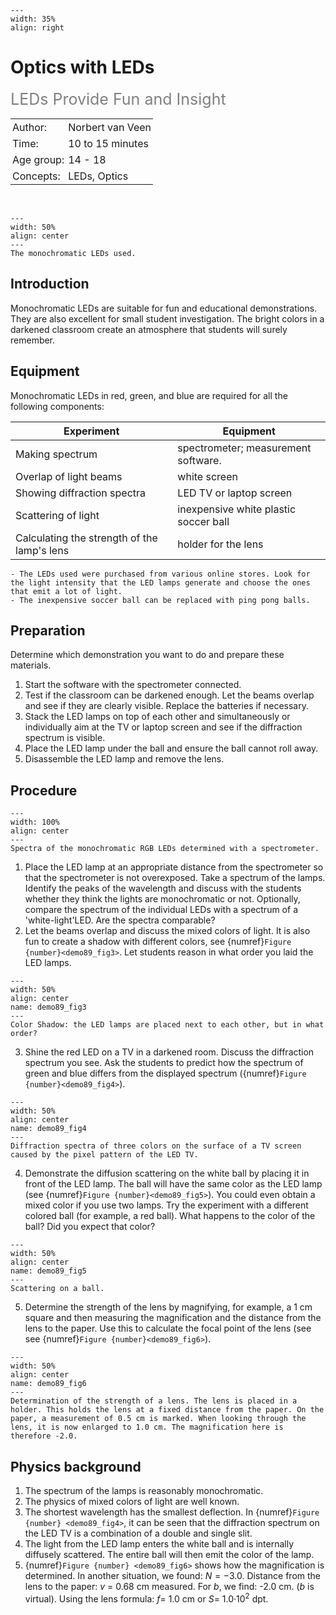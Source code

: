```{figure} ../../figures/confirmed.png
---
width: 35%
align: right
```

# Optics with LEDs
<span style="font-size: 25px; color: gray;">LEDs Provide Fun and Insight</span>


<table style="width: 100%; border-collapse: collapse; border: none;">
    <tr style="background-color: var(--background-color);">  
        <td style="text-align: left; padding: 3px; border: none; color: var(--text-color)">Author:</td>
        <td style="text-align: left; padding: 3px; border: none; color: var(--text-color)">Norbert van Veen</td>
    </tr>
    <tr style="background-color: var(--background-color);"> 
        <td style="text-align: left; padding: 3px; border: none; color: var(--text-color)">Time:</td>
        <td style="text-align: left; padding: 3px; border: none; color: var(--text-color)">10 to 15 minutes</td>
    </tr>
    <tr style="background-color: var(--background-color);"> 
        <td style="text-align: left; padding: 3px; border: none; color: var(--text-color)">Age group:</td>
        <td style="text-align: left; padding: 3px; border: none; color: var(--text-color)">14 - 18</td>
    </tr>
    <tr style="background-color: var(--background-color);"> 
        <td style="text-align: left; padding: 3px; border: none; color: var(--text-color)">Concepts:</td>
        <td style="text-align: left; padding: 3px; border: none; color: var(--text-color)">LEDs, Optics</td>
    </tr>
</table><br>

```{figure} demo89_figure1.jpg
---
width: 50%
align: center
---
The monochromatic LEDs used.
```

## Introduction
Monochromatic LEDs are suitable for fun and educational demonstrations. They are also excellent for small student investigation. The bright colors in a darkened classroom create an atmosphere that students will surely remember. 


## Equipment
Monochromatic LEDs in red, green, and blue are required for all the following components: 

| Experiment | Equipment |
|---|---|
| Making spectrum | spectrometer; measurement software. |
| Overlap of light beams | white screen|
| Showing diffraction spectra | LED TV or laptop screen |
| Scattering of light | inexpensive white plastic soccer ball |
| Calculating the strength of the lamp's lens | holder for the lens |

```{tip}
- The LEDs used were purchased from various online stores. Look for the light intensity that the LED lamps generate and choose the ones that emit a lot of light.
- The inexpensive soccer ball can be replaced with ping pong balls.
```

## Preparation
Determine which demonstration you want to do and prepare these materials. 
1. Start the software with the spectrometer connected. 
2. Test if the classroom can be darkened enough. Let the beams overlap and see if they are clearly visible. Replace the batteries if necessary. 
3. Stack the LED lamps on top of each other and simultaneously or individually aim at the TV or laptop screen and see if the diffraction spectrum is visible. 
4. Place the LED lamp under the ball and ensure the ball cannot roll away. 
5. Disassemble the LED lamp and remove the lens.

## Procedure
```{figure} demo89_figure2.jpg
---
width: 100%
align: center
---
Spectra of the monochromatic RGB LEDs determined with a spectrometer.
```

1. Place the LED lamp at an appropriate distance from the spectrometer so that the spectrometer is not overexposed. Take a spectrum of the lamps. Identify the peaks of the wavelength and discuss with the students whether they think the lights are monochromatic or not. Optionally, compare the spectrum of the individual LEDs with a spectrum of a 'white-light'LED. Are the spectra comparable? 
2. Let the beams overlap and discuss the mixed colors of light. It is also fun to create a shadow with different colors, see {numref}`Figure {number}<demo89_fig3>`. Let students reason in what order you laid the LED lamps.  

```{figure} demo89_figure3.jpg
---
width: 50%
align: center
name: demo89_fig3
---
Color Shadow: the LED lamps are placed next to each other, but in what order?
```
3. Shine the red LED on a TV in a darkened room. Discuss the diffraction spectrum you see. Ask the students to predict how the spectrum of green and blue differs from the displayed spectrum ({numref}`Figure {number}<demo89_fig4>`). 
```{figure} demo89_figure4.jpg
---
width: 50%
align: center
name: demo89_fig4
---
Diffraction spectra of three colors on the surface of a TV screen caused by the pixel pattern of the LED TV.
```
4. Demonstrate the diffusion scattering on the white ball by placing it in front of the LED lamp. The ball will have the same color as the LED lamp (see {numref}`Figure {number}<demo89_fig5>`). You could even obtain a mixed color if you use two lamps. Try the experiment with a different colored ball (for example, a red ball). What happens to the color of the ball? Did you expect that color?

```{figure} demo89_figure5.jpg
---
width: 50%
align: center
name: demo89_fig5
---
Scattering on a ball.
```
5. Determine the strength of the lens by magnifying, for example, a 1 cm square and then measuring the magnification and the distance from the lens to the paper. Use this to calculate the focal point of the lens (see see {numref}`Figure {number}<demo89_fig6>`).
```{figure} demo89_figure6.jpg
---
width: 50%
align: center
name: demo89_fig6
---
Determination of the strength of a lens. The lens is placed in a holder. This holds the lens at a fixed distance from the paper. On the paper, a measurement of 0.5 cm is marked. When looking through the lens, it is now enlarged to 1.0 cm. The magnification here is therefore -2.0.
```

## Physics background
1. The spectrum of the lamps is reasonably monochromatic. 
2. The physics of mixed colors of light are well known. 
3. The shortest wavelength has the smallest deflection. In {numref}`Figure {number} <demo89_fig4>`, it can be seen that the diffraction spectrum on the LED TV is a combination of a double and single slit. 
4. The light from the LED lamp enters the white ball and is internally diffusely scattered. The entire ball will then emit the color of the lamp. 
5. {numref}`Figure {number} <demo89_fig6>` shows how the magnification is determined. In another situation, we found: $N = -3.0$. Distance from the lens to the paper: $v$ = 0.68 cm measured. For $b$, we find: -2.0 cm. ($b$ is virtual). Using the lens formula: $f =$ 1.0 cm or $S =$ 1.0·10$^2$ dpt.